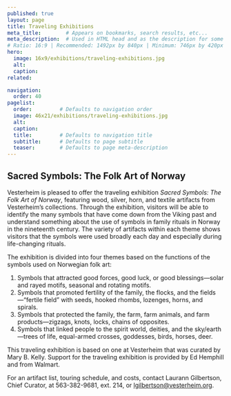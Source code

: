 ```yaml
---
published: true
layout: page
title: Traveling Exhibitions
meta_title:        # Appears on bookmarks, search results, etc...
meta_description:  # Used in HTML head and as the description for some search engines
# Ratio: 16:9 | Recommended: 1492px by 840px | Minimum: 746px by 420px
hero:
  image: 16x9/exhibitions/traveling-exhibitions.jpg
  alt:
  caption: 
related:

navigation:
  order: 40
pagelist:
  order:         # Defaults to navigation order
  image: 46x21/exhibitions/traveling-exhibitions.jpg
  alt:
  caption: 
  title:         # Defaults to navigation title
  subtitle:      # Defaults to page subtitle
  teaser:        # Defaults to page meta-description
---
```

Sacred Symbols: The Folk Art of Norway
--------------------------------------
Vesterheim is pleased to offer the traveling exhibition _Sacred Symbols: The Folk Art of Norway_, featuring wood, silver, horn, and textile artifacts from Vesterheim’s collections. Through the exhibition, visitors will be able to identify the many symbols that have come down from the Viking past and understand something about the use of symbols in family rituals in Norway in the nineteenth century. The variety of artifacts within each theme shows visitors that the symbols were used broadly each day and especially during life-changing rituals.

The exhibition is divided into four themes based on the functions of the symbols used on Norwegian folk art:

1. Symbols that attracted good forces, good luck, or good blessings—solar and rayed motifs, seasonal and rotating motifs.
2. Symbols that promoted fertility of the family, the flocks, and the fields—“fertile field” with seeds, hooked rhombs, lozenges, horns, and spirals.
3. Symbols that protected the family, the farm, farm animals, and farm products—zigzags, knots, locks, chains of opposites.
4. Symbols that linked people to the spirit world, deities, and the sky/earth—trees of life, equal-armed crosses, goddesses, birds, horses, deer.

This traveling exhibition is based on one at Vesterheim that was curated by Mary B. Kelly. Support for the traveling exhibition is provided by Ed Hemphill and from Walmart.

For an artifact list, touring schedule, and costs, contact Laurann Gilbertson, Chief Curator, at 563-382-9681, ext. 214, or [lgilbertson@vesterheim.org](mailto:lgilbertson@vesterheim.org).
